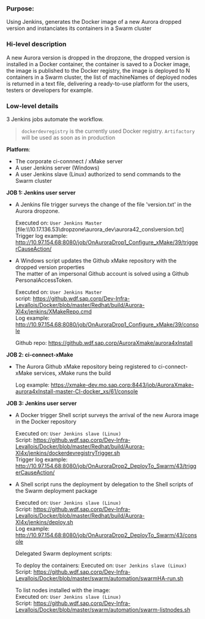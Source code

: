 ### Purpose:
Using Jenkins, generates the Docker image of a new Aurora dropped version and instanciates its containers in a Swarm cluster  

### Hi-level description
A new Aurora version is dropped in the dropzone, the dropped version is installed in a Docker container, the container is saved to a Docker image, the image is published to the Docker registry, the image is deployed to N containers in a Swarm cluster, the list of machineNames of deployed nodes is returned in a text file, delivering a ready-to-use platform for the users, testers or developers for example.

### Low-level details  
3 Jenkins jobs automate the workflow.  

> `dockerdevregistry` is the currently used  Docker registry. `Artifactory` will be used as soon as in production

**Platform**:  
- The corporate ci-connnect / xMake server
- A user Jenkins server (Windows)
- A user Jenkins slave (Linux) authorized to send commands to the Swarm cluster

**JOB 1: Jenkins user server**  

- A Jenkins file trigger surveys the change of the file 'version.txt' in the Aurora dropzone.  
  
  Executed on: `User Jenkins Master`  
  [file:\\\10.17.136.53\dropzone\aurora_dev\aurora42_cons\version.txt]  
  Trigger log example: http://10.97.154.68:8080/job/OnAuroraDrop1_Configure_xMake/39/triggerCauseAction/  
  
- A Windows script updates the Github xMake repository with the dropped version properties  
  The matter of an impersonal Github account is solved using a Github PersonalAccessToken.  
  
  Executed on: `User Jenkins Master`  
  script: https://github.wdf.sap.corp/Dev-Infra-Levallois/Docker/blob/master/Redhat/build/Aurora-XI4x/jenkins/XMakeRepo.cmd  
  Log example: http://10.97.154.68:8080/job/OnAuroraDrop1_Configure_xMake/39/console  

  Github repo: https://github.wdf.sap.corp/AuroraXmake/aurora4xInstall  

**JOB 2: ci-connect-xMake**  
- The Aurora Github xMake repository being registered to ci-connect-xMake services, xMake runs the build  
  
  Log example: https://xmake-dev.mo.sap.corp:8443/job/AuroraXmake-aurora4xInstall-master-CI-docker_xs/61/console  

**JOB 3: Jenkins user server**  

- A Docker trigger Shell script surveys the arrival of the new Aurora image in the Docker repository  
  
  Executed on: `User Jenkins slave (Linux)`  
  Script: https://github.wdf.sap.corp/Dev-Infra-Levallois/Docker/blob/master/Redhat/build/Aurora-XI4x/jenkins/dockerdevregistryTrigger.sh  
  Trigger log example: http://10.97.154.68:8080/job/OnAuroraDrop2_DeployTo_Swarm/43/triggerCauseAction/  

- A Shell script runs the deployment by delegation to the Shell scripts of the Swarm deployment package  
  
  Executed on: `User Jenkins slave (Linux)`  
  Script: https://github.wdf.sap.corp/Dev-Infra-Levallois/Docker/blob/master/Redhat/build/Aurora-XI4x/jenkins/deploy.sh  
  Log example: http://10.97.154.68:8080/job/OnAuroraDrop2_DeployTo_Swarm/43/console  
  
  Delegated Swarm deployment scripts:  
  
  To deploy the containers:
  Executed on: `User Jenkins slave (Linux)`  
  Script: https://github.wdf.sap.corp/Dev-Infra-Levallois/Docker/blob/master/swarm/automation/swarmHA-run.sh  
  
  To list nodes installed with the image:  
  Executed on: `User Jenkins slave (Linux)`  
  Script: https://github.wdf.sap.corp/Dev-Infra-Levallois/Docker/blob/master/swarm/automation/swarm-listnodes.sh  
